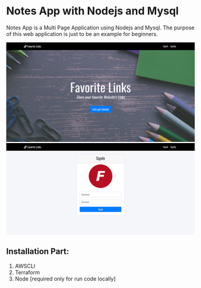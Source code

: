 # Notes App with Nodejs and Mysql

Notes App is a Multi Page Application using Nodejs and Mysql. The purpose of this web application is just to be an example for beginners.

![](docs/screenshot2.png)
![](docs/screenshot.png)

## Installation Part:
1.	AWSCLI
2.	Terraform
3.	Node [required only for run code locally]

